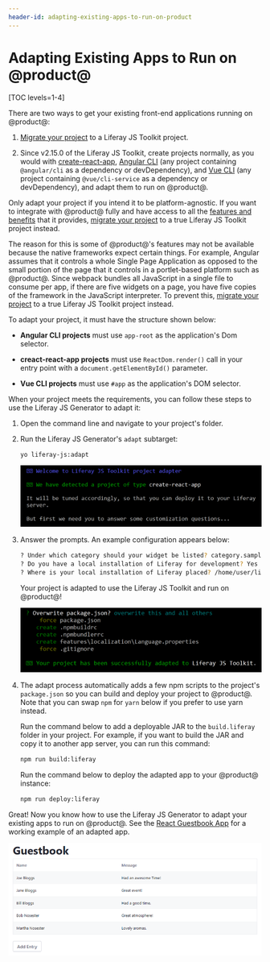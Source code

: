 ```yaml
---
header-id: adapting-existing-apps-to-run-on-product
---
```


# Adapting Existing Apps to Run on @product@

[TOC levels=1-4]

There are two ways to get your existing front-end applications running on
@product@: 

1.  [Migrate your project](/docs/7-2/appdev/-/knowledge_base/a/web-front-ends) 
    to a Liferay JS Toolkit project. 

2.  Since v2.15.0 of the Liferay JS Toolkit, create projects normally, as you 
    would with [create-react-app](https://facebook.github.io/create-react-app/), 
    [Angular CLI](https://cli.angular.io/) 
    (any project containing `@angular/cli` as a dependency or devDependency), 
    and [Vue CLI](https://cli.vuejs.org/) 
    (any project containing `@vue/cli-service` as a dependency or devDependency), 
    and adapt them to run on @product@. 

Only adapt your project if you intend it to be platform-agnostic. If
you want to integrate with @product@ fully and have access to all the 
[features and benefits](/docs/7-2/frameworks/-/knowledge_base/f/creating-and-bundling-javascript-widgets-with-javascript-tooling) 
that it provides, [migrate your project](/docs/7-2/appdev/-/knowledge_base/a/web-front-ends) 
to a true Liferay JS Toolkit project instead.

The reason for this is some of @product@'s features may not be available because
the native frameworks expect certain things. For example, Angular assumes that
it controls a whole Single Page Application as opposed to the small portion of
the page that it controls in a portlet-based platform such as @product@. Since
webpack bundles all JavaScript in a single file to consume per app, if there are
five widgets on a page, you have five copies of the framework in the JavaScript
interpreter. To prevent this, 
[migrate your project](/docs/7-2/appdev/-/knowledge_base/a/web-front-ends) to 
a true Liferay JS Toolkit project instead. 

To adapt your project, it must have the structure shown below:

- **Angular CLI projects** must use `app-root` as the application's Dom 
  selector. 

- **creact-react-app projects** must use `ReactDom.render()` call in your entry 
  point with a `document.getElementById()` parameter.
  
- **Vue CLI projects** must use `#app` as the application's DOM selector.

When your project meets the requirements, you can follow these steps to use the 
Liferay JS Generator to adapt it:

1.  Open the command line and navigate to your project's folder.

2.  Run the Liferay JS Generator's `adapt` subtarget:

    ```bash
    yo liferay-js:adapt
    ```

    ![Figure 1: You can run the adapt subtarget of the Liferay JS Generator to adapt your existing apps for Liferay.](../../../images/liferay-js-generator-adapt-run.png)

3.  Answer the prompts. An example configuration appears below:

    ```bash
    ? Under which category should your widget be listed? category.sample
    ? Do you have a local installation of Liferay for development? Yes
    ? Where is your local installation of Liferay placed? /home/user/liferay
    ```

    Your project is adapted to use the Liferay JS Toolkit and run on @product@! 

    ![Figure 2: You can run the adapt subtarget of the Liferay JS Generator to adapt your existing apps for Liferay.](../../../images/liferay-js-generator-adapt-complete.png)

4.  The adapt process automatically adds a few npm scripts to the project's 
    `package.json` so you can build and deploy your project to @product@. Note 
    that you can swap `npm` for `yarn` below if you prefer to use yarn instead.

    Run the command below to add a deployable JAR to the `build.liferay` folder 
    in your project. For example, if you want to build the JAR and copy it to 
    another app server, you can run this command:

    ```bash
    npm run build:liferay
    ```

    Run the command below to deploy the adapted app to your @product@ instance:

    ```bash
    npm run deploy:liferay
    ```

Great! Now you know how to use the Liferay JS Generator to adapt your existing 
apps to run on @product@. See the 
[React Guestbook App](https://github.com/liferay/liferay-docs/tree/master/en/developer/reference/code/adapted-react-app/) 
for a working example of an adapted app. 

![Figure 3: Your adapted app runs in Liferay in no time.](../../../images/liferay-js-generator-adapt-deployed.png)
